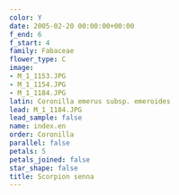 ```yaml
---
color: Y
date: 2005-02-20 00:00:00+00:00
f_end: 6
f_start: 4
family: Fabaceae
flower_type: C
image:
- M_1_1153.JPG
- M_1_1154.JPG
- M_1_1184.JPG
latin: Coronilla emerus subsp. emeroides
lead: M_1_1184.JPG
lead_sample: false
name: index.en
order: Coronilla
parallel: false
petals: 5
petals_joined: false
star_shape: false
title: Scorpion senna
---
```


